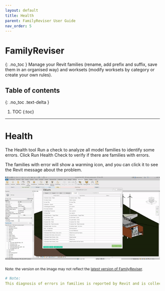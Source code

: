 ```yaml
---
layout: default
title: Health
parent: FamilyReviser User Guide
nav_order: 5
---
```


# FamilyReviser
{: .no_toc }
Manage your Revit families (rename, add prefix and suffix, save them in an organised way) and worksets (modify worksets by category or create your own rules).
## Table of contents
{: .no_toc .text-delta }

1. TOC
{:toc}

---

# Health

The Health tool Run a check to analyze all model families to identify some errors.
Click Run Health Check to verify if there are families with errors.

The families with error will show a warming icon, and you can click it to see the Revit message about the problem.

![FamilyReviser ryn health check](../../assets\images\FamilyReviser\FR-Ht-Run.gif)

<sub>Note: the version on the image may not reflect the [latest version of FamilyReviser](https://diroots.com/revit-plugins/manage-revit-families-and-worksets-with-familyreviser/).</sub>

```yaml
# Note:
This diagnosis of errors in families is reported by Revit and is collected in the Health check in FamilyReviser.
```
